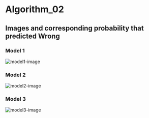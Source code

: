 # Algorithm_02
## Images and corresponding probability that predicted Wrong
### Model 1
![model1-image](https://user-images.githubusercontent.com/44363187/121338777-cb4c1c80-c958-11eb-93b6-e176db65af9f.png)

### Model 2
![model2-image](https://user-images.githubusercontent.com/44363187/121338791-d0a96700-c958-11eb-8714-33f626b1065e.png)

### Model 3
![model3-image](https://user-images.githubusercontent.com/44363187/121338812-d606b180-c958-11eb-9081-17621e65b13f.png)

